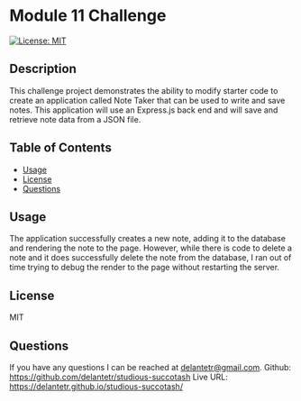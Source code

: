   # Module 11 Challenge

  [![License: MIT](https://img.shields.io/badge/License-MIT-yellow.svg)](https://opensource.org/licenses/MIT)

  ## Description
  This challenge project demonstrates the ability to modify starter code to create an application called Note Taker that can be used to write and save notes. This application will use an Express.js back end and will save and retrieve note data from a JSON file.

  ## Table of Contents 
  - [Usage](#usage)
  - [License](#license)
  - [Questions](#questions)

  ## Usage
  The application successfully creates a new note, adding it to the database and rendering the note to the page. However, while there is code to delete a note and it does successfully delete the note from the database, I ran out of time trying to debug the render to the page without restarting the server.

  ## License
  MIT

  ## Questions
  If you have any questions I can be reached at delantetr@gmail.com.
  Github: https://github.com/delantetr/studious-succotash
  Live URL: https://delantetr.github.io/studious-succotash/

